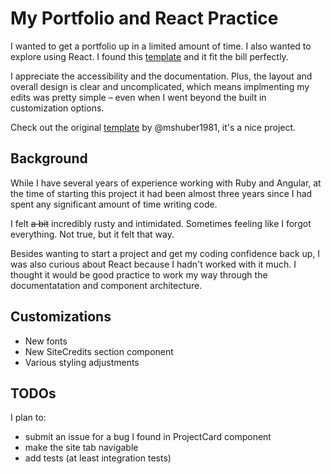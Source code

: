 # My Portfolio and React Practice

I wanted to get a portfolio up in a limited amount of time. I also wanted to explore using React. I found this [template](https://github.com/mshuber1981/github-react-portfolio-template/tree/main?tab=readme-ov-file) and it fit the bill perfectly.

I appreciate the accessibility and the documentation. Plus, the layout and overall design is clear and uncomplicated, which means implmenting my edits was pretty simple – even when I went beyond the built in customization options.

Check out the original [template](https://github.com/mshuber1981/github-react-portfolio-template/tree/main?tab=readme-ov-file) by @mshuber1981, it's a nice project.

## Background
While I have several years of experience working with Ruby and Angular, at the time of starting this project it had been almost three years since I had spent any significant amount of time writing code.

I felt ~~a bit~~ incredibly rusty and intimidated. Sometimes feeling like I forgot everything. Not true, but it felt that way. 

Besides wanting to start a project and get my coding confidence back up, I was also curious about React because I hadn't worked with it much. I thought it would be good practice to work my way through the documentatation and component architecture.

## Customizations
- New fonts
- New SiteCredits section component
- Various styling adjustments

## TODOs
I plan to:
- submit an issue for a bug I found in ProjectCard component
- make the site tab navigable
- add tests (at least integration tests)



